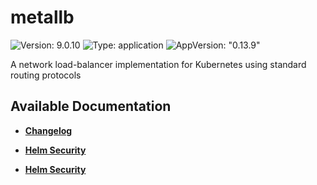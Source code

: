 # metallb

![Version: 9.0.10](https://img.shields.io/badge/Version-9.0.10-informational?style=flat-square) ![Type: application](https://img.shields.io/badge/Type-application-informational?style=flat-square) ![AppVersion: "0.13.9"](https://img.shields.io/badge/AppVersion-"0.13.9"-informational?style=flat-square)

A network load-balancer implementation for Kubernetes using standard routing protocols

## Available Documentation

- [**Changelog**](CHANGELOG)

- [**Helm Security**](container-security)

- [**Helm Security**](helm-security)

